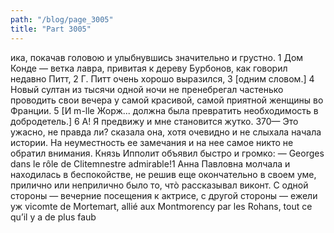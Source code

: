 ```yaml
---
path: "/blog/page_3005"
title: "Part 3005"
---
```


ика, покачав головою и улыбнувшись значительно и грустно.
1 Дом Конде — ветка лавра, привитая к дереву Бурбонов, как говорил недавно Питт,
2 Г. Питт очень хорошо выразился,
3 [одним словом.]
4 Новый султан из тысячи одной ночи не пренебрегал частенько проводить свои вечера у самой красивой, самой приятной женщины во Франции.
5 [И m-lle Жорж... должна была превратить необходимость в добродетель.]
6 А! Я предвижу и мне становится жутко.
370— Это ужасно, не правда ли? сказала она, хотя очевидно и не слыхала начала истории. На неуместность ее замечания и на нее самое никто не обратил внимания.
Князь Ипполит объявил быстро и громко:
— Georges dans le rôle de Clitemnestre admirable!1
Анна Павловна молчала и находилась в беспокойстве, не решив еще окончательно в своем уме, прилично или неприлично было то, чтò рассказывал виконт. С одной стороны — вечерние посещения к актрисе, с другой стороны — ежели уж vicomte de Mortemart, allié aux Montmorency par les Rohans, tout ce qu’il y a de plus faub

